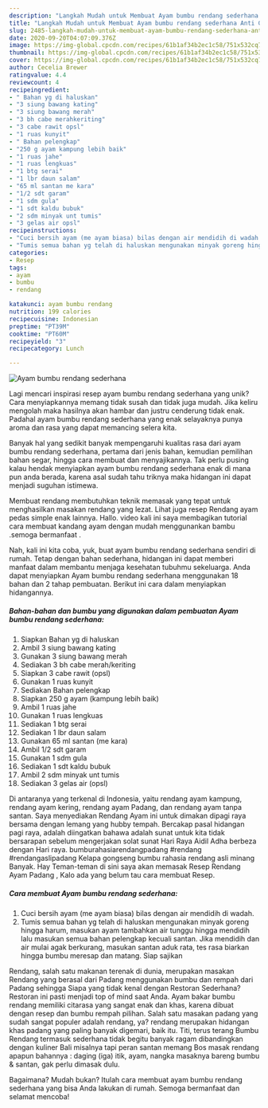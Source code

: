 ```yaml
---
description: "Langkah Mudah untuk Membuat Ayam bumbu rendang sederhana Anti Gagal"
title: "Langkah Mudah untuk Membuat Ayam bumbu rendang sederhana Anti Gagal"
slug: 2485-langkah-mudah-untuk-membuat-ayam-bumbu-rendang-sederhana-anti-gagal
date: 2020-09-20T04:07:09.376Z
image: https://img-global.cpcdn.com/recipes/61b1af34b2ec1c58/751x532cq70/ayam-bumbu-rendang-sederhana-foto-resep-utama.jpg
thumbnail: https://img-global.cpcdn.com/recipes/61b1af34b2ec1c58/751x532cq70/ayam-bumbu-rendang-sederhana-foto-resep-utama.jpg
cover: https://img-global.cpcdn.com/recipes/61b1af34b2ec1c58/751x532cq70/ayam-bumbu-rendang-sederhana-foto-resep-utama.jpg
author: Cecelia Brewer
ratingvalue: 4.4
reviewcount: 4
recipeingredient:
- " Bahan yg di haluskan"
- "3 siung bawang kating"
- "3 siung bawang merah"
- "3 bh cabe merahkeriting"
- "3 cabe rawit opsl"
- "1 ruas kunyit"
- " Bahan pelengkap"
- "250 g ayam kampung lebih baik"
- "1 ruas jahe"
- "1 ruas lengkuas"
- "1 btg serai"
- "1 lbr daun salam"
- "65 ml santan me kara"
- "1/2 sdt garam"
- "1 sdm gula"
- "1 sdt kaldu bubuk"
- "2 sdm minyak unt tumis"
- "3 gelas air opsl"
recipeinstructions:
- "Cuci bersih ayam (me ayam biasa) bilas dengan air mendidih di wadah."
- "Tumis semua bahan yg telah di haluskan mengunakan minyak goreng hingga harum, masukan ayam tambahkan air tunggu hingga mendidih lalu masukan semua bahan pelengkap kecuali santan. Jika mendidih dan air mulai agak berkurang, masukan santan aduk rata, tes rasa biarkan hingga bumbu meresap dan matang. Siap sajikan"
categories:
- Resep
tags:
- ayam
- bumbu
- rendang

katakunci: ayam bumbu rendang 
nutrition: 199 calories
recipecuisine: Indonesian
preptime: "PT39M"
cooktime: "PT60M"
recipeyield: "3"
recipecategory: Lunch

---
```



![Ayam bumbu rendang sederhana](https://img-global.cpcdn.com/recipes/61b1af34b2ec1c58/751x532cq70/ayam-bumbu-rendang-sederhana-foto-resep-utama.jpg)

Lagi mencari inspirasi resep ayam bumbu rendang sederhana yang unik? Cara menyiapkannya memang tidak susah dan tidak juga mudah. Jika keliru mengolah maka hasilnya akan hambar dan justru cenderung tidak enak. Padahal ayam bumbu rendang sederhana yang enak selayaknya punya aroma dan rasa yang dapat memancing selera kita.

Banyak hal yang sedikit banyak mempengaruhi kualitas rasa dari ayam bumbu rendang sederhana, pertama dari jenis bahan, kemudian pemilihan bahan segar, hingga cara membuat dan menyajikannya. Tak perlu pusing kalau hendak menyiapkan ayam bumbu rendang sederhana enak di mana pun anda berada, karena asal sudah tahu triknya maka hidangan ini dapat menjadi suguhan istimewa.

Membuat rendang membutuhkan teknik memasak yang tepat untuk menghasilkan masakan rendang yang lezat. Lihat juga resep Rendang ayam pedas simple enak lainnya. Hallo. video kali ini saya membagikan tutorial cara membuat kandang ayam dengan mudah menggunankan bambu .semoga bermanfaat .


Nah, kali ini kita coba, yuk, buat ayam bumbu rendang sederhana sendiri di rumah. Tetap dengan bahan sederhana, hidangan ini dapat memberi manfaat dalam membantu menjaga kesehatan tubuhmu sekeluarga. Anda dapat menyiapkan Ayam bumbu rendang sederhana menggunakan 18 bahan dan 2 tahap pembuatan. Berikut ini cara dalam menyiapkan hidangannya.

<!--inarticleads1-->

##### Bahan-bahan dan bumbu yang digunakan dalam pembuatan Ayam bumbu rendang sederhana:

1. Siapkan  Bahan yg di haluskan
1. Ambil 3 siung bawang kating
1. Gunakan 3 siung bawang merah
1. Sediakan 3 bh cabe merah/keriting
1. Siapkan 3 cabe rawit (opsl)
1. Gunakan 1 ruas kunyit
1. Sediakan  Bahan pelengkap
1. Siapkan 250 g ayam (kampung lebih baik)
1. Ambil 1 ruas jahe
1. Gunakan 1 ruas lengkuas
1. Sediakan 1 btg serai
1. Sediakan 1 lbr daun salam
1. Gunakan 65 ml santan (me kara)
1. Ambil 1/2 sdt garam
1. Gunakan 1 sdm gula
1. Sediakan 1 sdt kaldu bubuk
1. Ambil 2 sdm minyak unt tumis
1. Sediakan 3 gelas air (opsl)


Di antaranya yang terkenal di Indonesia, yaitu rendang ayam kampung, rendang ayam kering, rendang ayam Padang, dan rendang ayam tanpa santan. Saya menyediakan Rendang Ayam ini untuk dimakan dipagi raya bersama dengan lemang yang hubby tempah. Bercakap pasal hidangan pagi raya, adalah diingatkan bahawa adalah sunat untuk kita tidak bersarapan sebelum mengerjakan solat sunat Hari Raya Aidil Adha berbeza dengan Hari raya. bumburahasiarendangpadang #rendang #rendangaslipadang Kelapa gongseng bumbu rahasia rendang asli minang Banyak. Hay Teman-teman di sini saya akan memasak Resep Rendang Ayam Padang , Kalo ada yang belum tau cara membuat Resep. 

<!--inarticleads2-->

##### Cara membuat Ayam bumbu rendang sederhana:

1. Cuci bersih ayam (me ayam biasa) bilas dengan air mendidih di wadah.
1. Tumis semua bahan yg telah di haluskan mengunakan minyak goreng hingga harum, masukan ayam tambahkan air tunggu hingga mendidih lalu masukan semua bahan pelengkap kecuali santan. Jika mendidih dan air mulai agak berkurang, masukan santan aduk rata, tes rasa biarkan hingga bumbu meresap dan matang. Siap sajikan


Rendang, salah satu makanan terenak di dunia, merupakan masakan Rendang yang berasal dari Padang menggunakan bumbu dan rempah dari Padang sehingga Siapa yang tidak kenal dengan Restoran Sederhana? Restoran ini pasti menjadi top of mind saat Anda. Ayam bakar bumbu rendang memiliki citarasa yang sangat enak dan khas, karena dibuat dengan resep dan bumbu rempah pilihan. Salah satu masakan padang yang sudah sangat populer adalah rendang, ya? rendang merupakan hidangan khas padang yang paling banyak digemari, baik itu. Titi, terus terang Bumbu Rendang termasuk sederhana tidak begitu banyak ragam dibandingkan dengan kuliner Bali misalnya tapi peran santan memang Bos masak rendang apapun bahannya : daging (iga) itik, ayam, nangka masaknya bareng bumbu &amp; santan, gak perlu dimasak dulu. 

Bagaimana? Mudah bukan? Itulah cara membuat ayam bumbu rendang sederhana yang bisa Anda lakukan di rumah. Semoga bermanfaat dan selamat mencoba!
